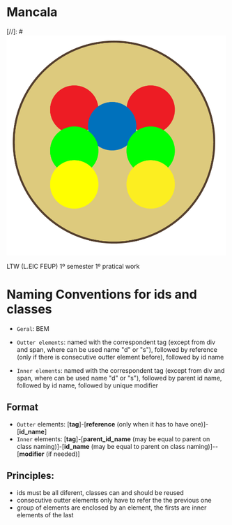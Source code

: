 # Mancala

[//]: # ![Logo](/res/logo.png)

LTW (L.EIC FEUP) 1º semester 1º pratical work

# Naming Conventions for ids and classes

- `Geral`: BEM

- `Outter elements`: named with the correspondent tag (except from div and span, where can be used name "d" or "s"), followed by reference (only if there is consecutive outter element before), followed by id name
- `Inner elements`: named with the correspondent tag (except from div and span, where can be used name "d" or "s"), followed by parent id name, followed by id name, followed by unique modifier

## Format

- `Outter` elements: [**tag**]-[**reference** (only when it has to have one)]-[**id_name**]
- `Inner` elements:  [**tag**]-[**parent_id_name** (may be equal to parent on class naming)]-[**id_name** (may be equal to parent on class naming)]--[**modifier** (if needed)]

## Principles:

- ids must be all diferent, classes can and should be reused
- consecutive outter elements only have to refer the the previous one
- group of elements are enclosed by an element, the firsts are inner elements of the last

